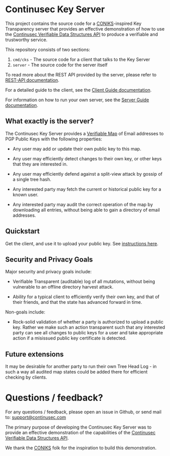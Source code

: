 # Continusec Key Server

This project contains the source code for a [CONIKS](https://www.usenix.org/system/files/conference/usenixsecurity15/sec15-paper-melara.pdf)-inspired Key Transparency server that provides an effective demonstration of how to use the [Continusec Verifiable Data Structures API](https://www.continusec.com/) to produce a verifiable and trustworthy service.

This repository consists of two sections:

1. `cmd/cks` - The source code for a client that talks to the Key Server
2. `server` - The source code for the server itself

To read more about the REST API provided by the server, please refer to [REST-API documentation](REST-API.md).

For a detailed guide to the client, see the [Client Guide documentation](Client-Guide.md).

For information on how to run your own server, see the [Server Guide documentation](Server-Guide.md).

## What exactly is the server?

The Continusec Key Server provides a [Verifiable Map](https://www.continusec.com/product/verifiable-map) of Email addresses to PGP Public Keys with the following properties:

- Any user may add or update their own public key to this map.

- Any user may efficiently detect changes to their own key, or other keys that they are interested in.

- Any user may efficiently defend against a split-view attack by gossip of a single tree hash.

- Any interested party may fetch the current or historical public key for a known user.

- Any interested party may audit the correct operation of the map by downloading all entries, without being able to gain a directory of email addresses.

## Quickstart

Get the client, and use it to upload your public key. See [instructions here](Client-Guide.md).

## Security and Privacy Goals
Major security and privacy goals include:

- Verifiable Transparent (auditable) log of all mutations, without being vulnerable to an offline directory harvest attack.

- Ability for a typical client to efficiently verify their own key, and that of their friends, and that the state has advanced forward in time.


Non-goals include:

- Rock-solid validation of whether a party is authorized to upload a public key. Rather we make such an action transparent such that any interested party can see all changes to public keys for a user and take appropriate action if a misissued public key certificate is detected.

## Future extensions

It may be desirable for another party to run their own Tree Head Log - in such a way all audited map states could be added there for efficient checking by clients.

# Questions / feedback?

For any questions / feedback, please open an issue in Github, or send mail to: <support@continusec.com>

The primary purpose of developing the Continusec Key Server was to provide an effective demonstration of the capabilities of the [Continusec Verifiable Data Structures API](https://www.continusec.com/).

We thank the [CONIKS](https://www.usenix.org/system/files/conference/usenixsecurity15/sec15-paper-melara.pdf) folk for the inspiration to build this demonstration.

